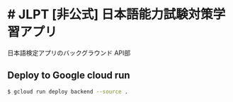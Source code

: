 # # JLPT [非公式] 日本語能力試験対策学習アプリ
日本語検定アプリのバックグラウンド API部

## Deploy to Google cloud run
```sh
$ gcloud run deploy backend --source .
```